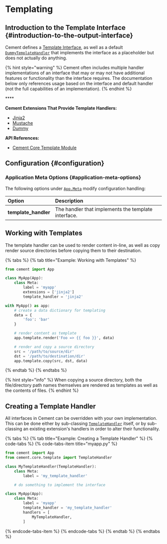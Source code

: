 # Templating

## Introduction to the Template Interface {#introduction-to-the-output-interface}

Cement defines a [Template Interface](https://cement.readthedocs.io/en/2.99/api/core/template/#cement.core.template.TemplateInterface), as well as a default [`DummyTemplateHandler`](https://cement.readthedocs.io/en/2.99/api/ext/ext_dummy/#cement.ext.ext_dummy.DummyTemplateHandler) that implements the interface as a placeholder but does not actually do anything.

{% hint style="warning" %}
Cement often includes multiple handler implementations of an interface that may or may not have additional features or functionality than the interface requires. The documentation below only references usage based on the interface and default handler \(not the full capabilities of an implementation\).
{% endhint %}

\*\*\*\*

**Cement Extensions That Provide Template Handlers:**

* ​[Jinja2](../extensions/jinja2.md)
* [Mustache](../extensions/mustache.md)
* [Dummy](../extensions/dummy.md)

**API References:**

* [​Cement Core Template Module​](https://cement.readthedocs.io/en/2.99/api/core/template)

## **Configuration** {#configuration}

### **Application Meta Options** {#application-meta-options}

The following options under [`App.Meta`](https://cement.readthedocs.io/en/2.99/api/core/foundation/#cement.core.foundation.App.Meta) modify configuration handling:

| **Option** | **Description** |
| :--- | :--- |
| **template\_handler** | The handler that implements the template interface. |

## Working with Templates

The template handler can be used to render content in-line, as well as copy render source directories before copying them to their destination.

{% tabs %}
{% tab title="Example: Working with Templates" %}
```python
from cement import App

class MyApp(App):
    class Meta:
        label = 'myapp'
        extensions = ['jinja2']
        template_handler = 'jinja2'

with MyApp() as app:
    # create a data dictionary for templating
    data = {
        'foo': 'bar'
    }

    # render content as template
    app.template.render('Foo => {{ foo }}', data)

    # render and copy a source directory
    src = '/path/to/source/dir'
    dst = '/path/to/destination/dir'
    app.template.copy(src, dst, data)
```
{% endtab %}
{% endtabs %}

{% hint style="info" %}
When copying a source directory, both the file/directory path names themselves are rendered as templates as well as the contents of files.
{% endhint %}

## Creating a Template Handler

All interfaces in Cement can be overridden with your own implementation.  This can be done either by sub-classing [`TemplateHandler`](https://cement.readthedocs.io/en/2.99/api/core/template/#cement.core.template.TemplateHandler) itself, or by sub-classing an existing extension's handlers in order to alter their functionality.

{% tabs %}
{% tab title="Example: Creating a Template Handler" %}
{% code-tabs %}
{% code-tabs-item title="myapp.py" %}
```python
from cement import App
from cement.core.template import TemplateHandler

class MyTemplateHandler(TemplateHandler):
    class Meta:
        label = 'my_template_handler'

    # do something to implement the interface

class MyApp(App):
    class Meta:
        label = 'myapp'
        template_handler = 'my_template_handler'
        handlers = [
            MyTemplateHandler,
        ]
```
{% endcode-tabs-item %}
{% endcode-tabs %}
{% endtab %}
{% endtabs %}


